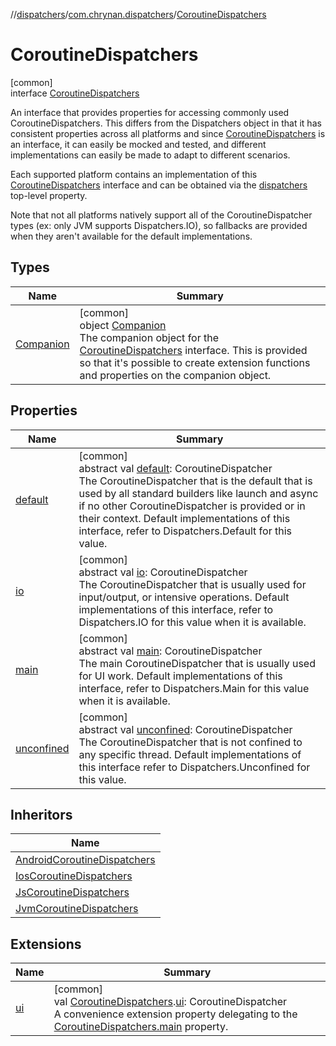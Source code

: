 //[dispatchers](../../../index.md)/[com.chrynan.dispatchers](../index.md)/[CoroutineDispatchers](index.md)

# CoroutineDispatchers

[common]\
interface [CoroutineDispatchers](index.md)

An interface that provides properties for accessing commonly used CoroutineDispatchers. This differs from the Dispatchers object in that it has consistent properties across all platforms and since [CoroutineDispatchers](index.md) is an interface, it can easily be mocked and tested, and different implementations can easily be made to adapt to different scenarios.

Each supported platform contains an implementation of this [CoroutineDispatchers](index.md) interface and can be obtained via the [dispatchers](../dispatchers.md) top-level property.

Note that not all platforms natively support all of the CoroutineDispatcher types (ex: only JVM supports Dispatchers.IO), so fallbacks are provided when they aren't available for the default implementations.

## Types

| Name | Summary |
|---|---|
| [Companion](-companion/index.md) | [common]<br>object [Companion](-companion/index.md)<br>The companion object for the [CoroutineDispatchers](index.md) interface. This is provided so that it's possible to create extension functions and properties on the companion object. |

## Properties

| Name | Summary |
|---|---|
| [default](default.md) | [common]<br>abstract val [default](default.md): CoroutineDispatcher<br>The CoroutineDispatcher that is the default that is used by all standard builders like launch and async if no other CoroutineDispatcher is provided or in their context. Default implementations of this interface, refer to Dispatchers.Default for this value. |
| [io](io.md) | [common]<br>abstract val [io](io.md): CoroutineDispatcher<br>The CoroutineDispatcher that is usually used for input/output, or intensive operations. Default implementations of this interface, refer to Dispatchers.IO for this value when it is available. |
| [main](main.md) | [common]<br>abstract val [main](main.md): CoroutineDispatcher<br>The main CoroutineDispatcher that is usually used for UI work. Default implementations of this interface, refer to Dispatchers.Main for this value when it is available. |
| [unconfined](unconfined.md) | [common]<br>abstract val [unconfined](unconfined.md): CoroutineDispatcher<br>The CoroutineDispatcher that is not confined to any specific thread. Default implementations of this interface refer to Dispatchers.Unconfined for this value. |

## Inheritors

| Name |
|---|
| [AndroidCoroutineDispatchers](../-android-coroutine-dispatchers/index.md) |
| [IosCoroutineDispatchers](../-ios-coroutine-dispatchers/index.md) |
| [JsCoroutineDispatchers](../-js-coroutine-dispatchers/index.md) |
| [JvmCoroutineDispatchers](../-jvm-coroutine-dispatchers/index.md) |

## Extensions

| Name | Summary |
|---|---|
| [ui](../ui.md) | [common]<br>val [CoroutineDispatchers](index.md).[ui](../ui.md): CoroutineDispatcher<br>A convenience extension property delegating to the [CoroutineDispatchers.main](main.md) property. |

